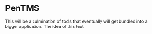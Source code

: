 # PenTMS
This will be a culmination of tools that eventually will get bundled into a bigger application. The idea of this test 
